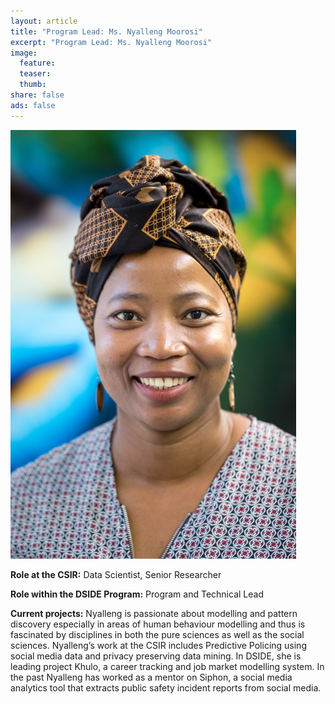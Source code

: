 ```yaml
---
layout: article
title: "Program Lead: Ms. Nyalleng Moorosi"
excerpt: "Program Lead: Ms. Nyalleng Moorosi"
image:
  feature:
  teaser:
  thumb:  
share: false
ads: false
---
```


![Nyalleng Moorosi](/images/nyalleng-moorosi.jpg)

**Role at the CSIR:**  Data Scientist, Senior Researcher

**Role within the DSIDE Program:** Program and Technical Lead

**Current projects:** Nyalleng is passionate about modelling and pattern discovery especially in areas of human behaviour modelling and thus is fascinated by disciplines in both the pure sciences as well as the social sciences. Nyalleng’s work at the CSIR includes Predictive Policing using social media data and privacy preserving data mining. In DSIDE, she is leading project Khulo, a career tracking and job market modelling system. In the past Nyalleng has worked as a mentor on Siphon, a social media analytics tool that extracts public safety incident reports from social media.
